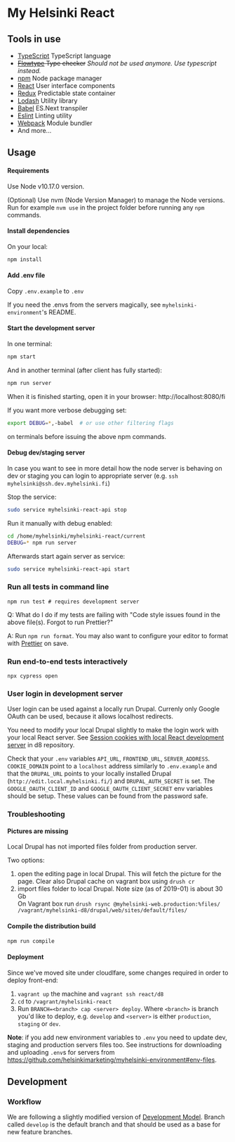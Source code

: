 # My Helsinki React

## Tools in use
-   [TypeScript](https://www.typescriptlang.org/) TypeScript language
-   ~~[Flowtype](https://flowtype.org/) Type checker~~ *Should not be used anymore. Use typescript instead.*
-   [npm](https://www.npmjs.com/) Node package manager
-   [React](https://facebook.github.io/react/) User interface components
-   [Redux](http://redux.js.org/) Predictable state container
-   [Lodash](https://lodash.com/) Utility library
-   [Babel](https://babeljs.io/) ES.Next transpiler
-   [Eslint](http://eslint.org/) Linting utility
-   [Webpack](https://webpack.github.io/) Module bundler
-   And more...

## Usage

#### Requirements

Use Node v10.17.0 version.

(Optional) Use nvm (Node Version Manager) to manage the Node versions. Run for example `nvm use` in the project folder before running any `npm` commands.

#### Install dependencies

On your local:

```bash
npm install
```

#### Add .env file

Copy `.env.example` to `.env`

If you need the .envs from the servers magically, see
`myhelsinki-environment`'s README.

#### Start the development server

In one terminal:

```bash
npm start
```

And in another terminal (after client has fully started):

```bash
npm run server
```

When it is finished starting, open it in your browser:
http://localhost:8080/fi

If you want more verbose debugging set:

```bash
export DEBUG=*,-babel  # or use other filtering flags
```

on terminals before issuing the above npm commands.

#### Debug dev/staging server

In case you want to see in more detail how the node server is behaving on dev or staging you can login to appropriate server (e.g. `ssh myhelsinki@ssh.dev.myhelsinki.fi`)

Stop the service:

```bash
sudo service myhelsinki-react-api stop
```

Run it manually with debug enabled:

```bash
cd /home/myhelsinki/myhelsinki-react/current
DEBUG=* npm run server
```

Afterwards start again server as service:

```bash
sudo service myhelsinki-react-api start
```

### Run all tests in command line

```
npm run test # requires development server
```

Q: What do I do if my tests are failing with "Code style issues found in the above file(s). Forgot to run Prettier?"

A: Run `npm run format`. You may also want to configure your editor to format with [Prettier](https://prettier.io/) on save.

### Run end-to-end tests interactively

```
npx cypress open
```

### User login in development server

User login can be used against a locally run Drupal. Currenly only Google OAuth can be used, because it allows localhost redirects.

You need to modify your local Drupal slightly to make the login work with your local React server. See [Session cookies with local React development server](https://github.com/helsinkimarketing/myhelsinki-d8/#session-cookies-with-local-react-development-server) in d8 repository.

Check that your `.env` variables `API_URL`, `FRONTEND_URL`, `SERVER_ADDRESS`. `COOKIE_DOMAIN` point to a `localhost` address similarly to `.env.example` and that the `DRUPAL_URL` points to your locally installed Drupal (`http://edit.local.myhelsinki.fi/`) and `DRUPAL_AUTH_SECRET` is set. The `GOOGLE_OAUTH_CLIENT_ID` and `GOOGLE_OAUTH_CLIENT_SECRET` env variables should be setup. These values can be found from the password safe.

### Troubleshooting

#### Pictures are missing

Local Drupal has not imported files folder from production server.

Two options:
1) open the editing page in local Drupal. This will fetch the picture for the page. Clear also Drupal cache on vagrant box using `drush cr`
2) import files folder to local Drupal. Note size (as of 2019-01) is about 30 Gb<br/>
On Vagrant box run `drush rsync @myhelsinki-web.production:%files/ /vagrant/myhelsinki-d8/drupal/web/sites/default/files/`

#### Compile the distribution build

```bash
npm run compile
```

#### Deployment

Since we've moved site under cloudlfare, some changes required in order to deploy front-end:

1. `vagrant up` the machine and `vagrant ssh react/d8`
2. `cd` to `/vagrant/myhelsinki-react`
3. Run `BRANCH=<branch> cap <server> deploy`. Where `<branch>` is branch you'd like to deploy, e.g. `develop` and `<server>` is either `production`, `staging` or `dev`.

**Note**: if you add new environment variables to `.env` you need to update dev, staging and production servers files too. See instructions for downloading and uploading `.env`s for servers from https://github.com/helsinkimarketing/myhelsinki-environment#env-files.

## Development

### Workflow

We are following a slightly modified version of [Development Model](https://nvie.com/posts/a-successful-git-branching-model/). Branch called `develop` is the default branch and that should be used as a base for new feature branches.

